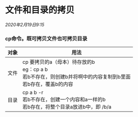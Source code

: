 # 文件和目录的拷贝

*2020年2月19日9:15*

### cp命令。既可拷贝文件也可拷贝目录



| 对象 | 用法                                                         |
| ---- | ------------------------------------------------------------ |
| 文件 | cp 要拷贝的a（母本）待存放的b  <br />eg：cp a b<br/>若b不存在，则创建b并将啊中的内容复制到b里面<br>若b存在，覆盖b的内容 |
| 目录 | cp a b -r  <br />若b不存在，创建一个内容和a一样的b  <br />若b存在，将整个目录a放进b中，即 /b/a |

 